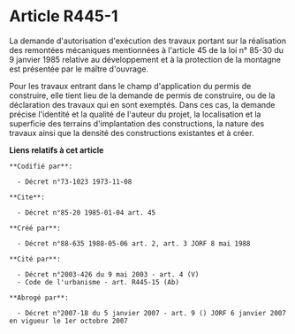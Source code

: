 # Article R445-1

La demande d'autorisation d'exécution des travaux portant sur la réalisation des remontées mécaniques mentionnées à l'article
45 de la loi n° 85-30 du 9 janvier 1985 relative au développement et à la protection de la montagne est présentée par le
maître d'ouvrage.

Pour les travaux entrant dans le champ d'application du permis de construire, elle tient lieu de la demande de permis de
construire, ou de la déclaration des travaux qui en sont exemptés. Dans ces cas, la demande précise l'identité et la qualité
de l'auteur du projet, la localisation et la superficie des terrains d'implantation des constructions, la nature des travaux
ainsi que la densité des constructions existantes et à créer.

**Liens relatifs à cet article**

	**Codifié par**:

	  - Décret n°73-1023 1973-11-08

	**Cite**:

	  - Décret n°85-20 1985-01-04 art. 45

	**Créé par**:

	  - Décret n°88-635 1988-05-06 art. 2, art. 3 JORF 8 mai 1988

	**Cité par**:

	  - Décret n°2003-426 du 9 mai 2003 - art. 4 (V)
	  - Code de l'urbanisme - art. R445-15 (Ab)

	**Abrogé par**:

	  - Décret n°2007-18 du 5 janvier 2007 - art. 9 () JORF 6 janvier 2007 en vigueur le 1er octobre 2007
